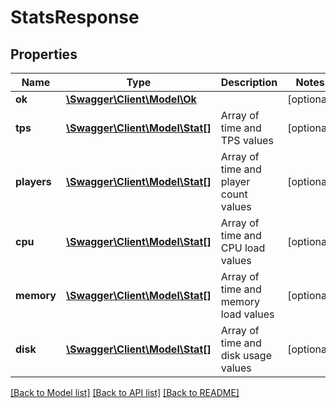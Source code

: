# StatsResponse

## Properties
Name | Type | Description | Notes
------------ | ------------- | ------------- | -------------
**ok** | [**\Swagger\Client\Model\Ok**](Ok.md) |  | [optional] 
**tps** | [**\Swagger\Client\Model\Stat[]**](Stat.md) | Array of time and TPS values | [optional] 
**players** | [**\Swagger\Client\Model\Stat[]**](Stat.md) | Array of time and player count values | [optional] 
**cpu** | [**\Swagger\Client\Model\Stat[]**](Stat.md) | Array of time and CPU load values | [optional] 
**memory** | [**\Swagger\Client\Model\Stat[]**](Stat.md) | Array of time and memory load values | [optional] 
**disk** | [**\Swagger\Client\Model\Stat[]**](Stat.md) | Array of time and disk usage values | [optional] 

[[Back to Model list]](../README.md#documentation-for-models) [[Back to API list]](../README.md#documentation-for-api-endpoints) [[Back to README]](../README.md)


